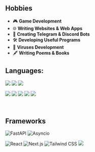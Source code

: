 ## Hobbies  
- 🎮 **Game Development**  
- 🌐 **Writing Websites & Web Apps**  
- 🤖 **Creating Telegram & Discord Bots**  
- 🛠️ **Developing Useful Programs**
- 🦠 **Viruses Development**
- 🖋️ **Writing Poems & Books** 

## Languages:
<p align='left'>
  <img src='https://redlite.ru/sources/cards/cs.png'>
  <img src='https://redlite.ru/sources/cards/py.png'>
  <img src='https://redlite.ru/sources/cards/rs.png'>
</p>

<p align='left'>
  <img src='https://redlite.ru/sources/cards/html.png'>
  <img src='https://redlite.ru/sources/cards/css.png'>
  <img src='https://redlite.ru/sources/cards/scss.png'>
  <img src='https://redlite.ru/sources/cards/js'>
  <img src='https://redlite.ru/sources/cards/ts.png'>
</p>

ㅤ
## Frameworks
![FastAPI](https://img.shields.io/badge/-FastAPI-009688?style=for-the-badge&logo=fastapi&logoColor=white)
![Asyncio](https://img.shields.io/badge/-Asyncio-0099FF?style=for-the-badge&logo=python&logoColor=white)

![React](https://img.shields.io/badge/-React-61DAFB?style=for-the-badge&logo=react&logoColor=black)
![Next.js](https://img.shields.io/badge/-Next.js-000000?style=for-the-badge&logo=nextdotjs&logoColor=white)
![Tailwind CSS](https://img.shields.io/badge/-Tailwind%20CSS-06B6D4?style=for-the-badge&logo=tailwindcss&logoColor=white)
<img src='https://redlite.ru/sources/cards/motion.png'>
